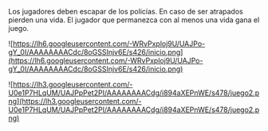 Los jugadores deben escapar de los policías. En caso de ser atrapados pierden una vida. El jugador que permanezca con al menos una vida gana el juego.

![https://lh6.googleusercontent.com/-WRvPxploj9U/UAJPo-gY_0I/AAAAAAAACdc/8oGSSInjv6E/s426/inicio.png](https://lh6.googleusercontent.com/-WRvPxploj9U/UAJPo-gY_0I/AAAAAAAACdc/8oGSSInjv6E/s426/inicio.png)

![https://lh3.googleusercontent.com/-U0e1P7HLqUM/UAJPpPet2PI/AAAAAAAACdg/i894aXEPnWE/s478/juego2.png](https://lh3.googleusercontent.com/-U0e1P7HLqUM/UAJPpPet2PI/AAAAAAAACdg/i894aXEPnWE/s478/juego2.png)